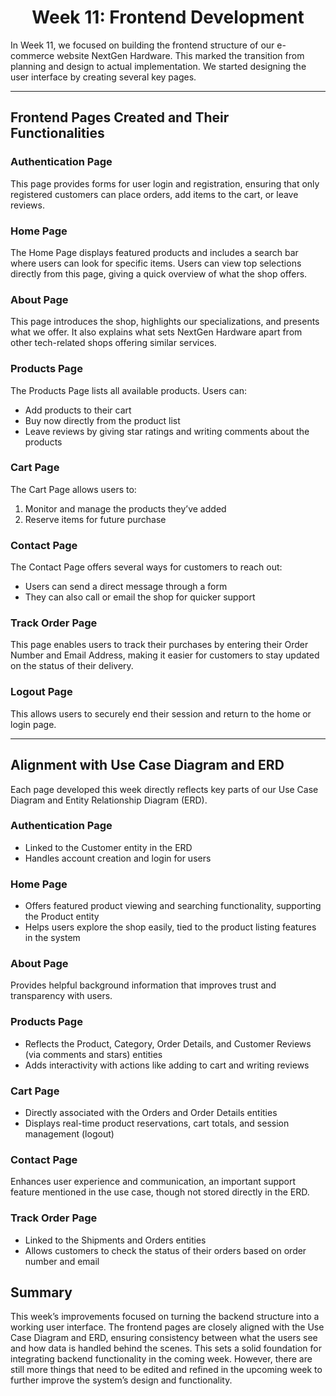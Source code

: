 <div align="center">

# Week 11: Frontend Development
</div>

In Week 11, we focused on building the frontend structure of our e-commerce website NextGen Hardware. This marked the transition from planning and design to actual implementation. We started designing the user interface by creating several key pages.

---

## Frontend Pages Created and Their Functionalities

### Authentication Page

This page provides forms for user login and registration, ensuring that only registered customers can place orders, add items to the cart, or leave reviews.

### Home Page

The Home Page displays featured products and includes a search bar where users can look for specific items. Users can view top selections directly from this page, giving a quick overview of what the shop offers.

### About Page

This page introduces the shop, highlights our specializations, and presents what we offer. It also explains what sets NextGen Hardware apart from other tech-related shops offering similar services.

### Products Page

The Products Page lists all available products. Users can:
    
* Add products to their cart
* Buy now directly from the product list
* Leave reviews by giving star ratings and writing comments about the products

### Cart Page

The Cart Page allows users to:

1.  Monitor and manage the products they’ve added
2.  Reserve items for future purchase

### Contact Page

The Contact Page offers several ways for customers to reach out:

* Users can send a direct message through a form
* They can also call or email the shop for quicker support

### Track Order Page

This page enables users to track their purchases by entering their Order Number and Email Address, making it easier for customers to stay updated on the status of their delivery.

### Logout Page

This allows users to securely end their session and return to the home or login page.

---

## Alignment with Use Case Diagram and ERD
</div>

Each page developed this week directly reflects key parts of our Use Case Diagram and Entity Relationship Diagram (ERD).

### Authentication Page

* Linked to the Customer entity in the ERD
* Handles account creation and login for users

### Home Page

* Offers featured product viewing and searching functionality, supporting the Product entity
* Helps users explore the shop easily, tied to the product listing features in the system

### About Page

Provides helpful background information that improves trust and transparency with users.

### Products Page

* Reflects the Product, Category, Order Details, and Customer Reviews (via comments and stars) entities
* Adds interactivity with actions like adding to cart and writing reviews
  
### Cart Page

* Directly associated with the Orders and Order Details entities
* Displays real-time product reservations, cart totals, and session management (logout)

### Contact Page

Enhances user experience and communication, an important support feature mentioned in the use case, though not stored directly in the ERD.

### Track Order Page

* Linked to the Shipments and Orders entities
* Allows customers to check the status of their orders based on order number and email

## Summary

This week’s improvements focused on turning the backend structure into a working user interface. The frontend pages are closely aligned with the Use Case Diagram and ERD, ensuring consistency between what the users see and how data is handled behind the scenes. This sets a solid foundation for integrating backend functionality in the coming week. However, there are still more things that need to be edited and refined in the upcoming week to further improve the system’s design and functionality.
